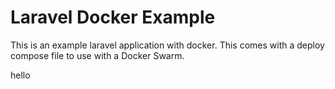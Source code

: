# Laravel Docker Example

This is an example laravel application with docker.  This comes with a
deploy compose file to use with a Docker Swarm.

hello